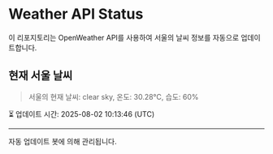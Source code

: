 
# Weather API Status

이 리포지토리는 OpenWeather API를 사용하여 서울의 날씨 정보를 자동으로 업데이트합니다.

## 현재 서울 날씨
> 서울의 현재 날씨: clear sky, 온도: 30.28°C, 습도: 60%

⏳ 업데이트 시간: 2025-08-02 10:13:46 (UTC)

---
자동 업데이트 봇에 의해 관리됩니다.
